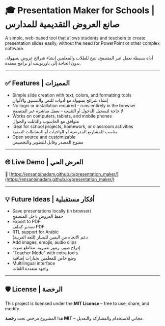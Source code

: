 # 🎓 Presentation Maker for Schools | صانع العروض التقديمية للمدارس

A simple, web-based tool that allows students and teachers to create presentation slides easily, without the need for PowerPoint or other complex software.

أداة بسيطة تعمل عبر المتصفح، تتيح للطلاب والمعلمين إنشاء شرائح عروض بسهولة، بدون الحاجة إلى باوربوينت أو برامج معقدة.

---

## ✅ Features | المميزات

- Simple slide creation with text, colors, and formatting tools  
  إنشاء شرائح بسهولة مع أدوات للنص والتنسيق والألوان  
- No login or installation required – runs entirely in the browser  
  لا حاجة لتسجيل الدخول أو التثبيت – يعمل مباشرة عبر المتصفح  
- Works on computers, tablets, and mobile phones  
  متوافق مع الحاسوب والتابلت والجوال  
- Ideal for school projects, homework, or classroom activities  
  مناسب للمشاريع المدرسية أو الواجبات أو النشاطات الصفية  
- Open source and customizable  
  مفتوح المصدر وقابل للتطوير والتخصيص

---

## 🌐 Live Demo | العرض الحي

🔗 [https://ensanbinadam.github.io/presentation_maker/](https://ensanbinadam.github.io/presentation_maker/)

---

## 💡 Future Ideas | أفكار مستقبلية

- Save presentations locally (in browser)  
  حفظ العروض داخل المتصفح  
- Export to PDF  
  تصدير كملف PDF  
- RTL support for Arabic  
  دعم الاتجاه من اليمين لليسار (للغة العربية)  
- Add images, emojis, audio clips  
  إدراج صور، رموز تعبيرية، مقاطع صوت  
- “Teacher Mode” with extra tools  
  وضع خاص للمعلمين بخيارات إضافية  
- Multilingual interface  
  واجهة متعددة اللغات

---

## 🛡 License | الرخصة

This project is licensed under the **MIT License** – free to use, share, and modify.

هذا المشروع مرخص تحت **رخصة MIT** – مجاني للاستخدام والمشاركة والتعديل.
